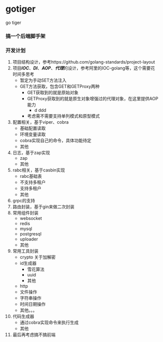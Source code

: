 # gotiger
go tiger

### 搞一个后端脚手架

### 开发计划
1. 项目结构设计，参考https://github.com/golang-standards/project-layout
2. 项目***IOC***、***DI***、***AOP***、***代理***的设计，参考阿里的IOC-golang等，这个需要花时间多思考
   - 暂定为手动SET方法注入
   - GET方法获取，包含GET和GETProxy两种
      - GET获取到的就是原始对象
      - GETProxy获取到的就是原生对象增强过的代理对象，在这里提供AOP能力
         - d ddd
      - 考虑需不需要支持单列模式和原型模式
3. 配置相关，基于viper、cobra
    - 基础配置读取
    - 环境变量读取
    - cobra实现自己的命令，具体功能待定
    - 其他
4. 日志，基于zap实现
    - zap
    - 其他
5. rabc相关，基于casbin实现
    - rabc基础表
    - 不支持多租户
    - 支持多租户
    - 其他
6. grpc的支持
7. 路由封装，基于gin来做二次封装
8. 常用组件封装
    - websocket
    - redis
    - mysql
    - postgresql
    - uploader
    - 其他
9. 常用工具封装
    - crypto 关于加解密
    - id生成器 
        - 雪花算法
        - uuid
        - 其他
    - http
    - 文件操作
    - 字符串操作
    - 时间日期操作
    - 其他。。。
10. 代码生成器
    - 通过cobra实现命令来执行生成
    - 其他
11. 最后再考虑搞不搞前端